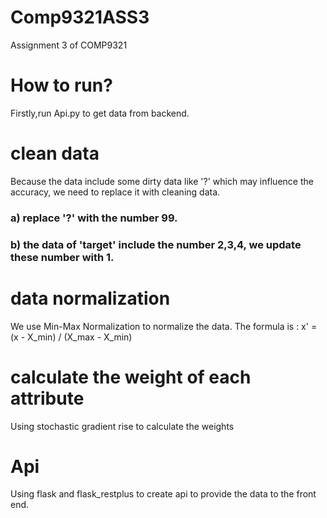 # Comp9321ASS3
Assignment 3 of COMP9321
# How to run?
Firstly,run Api.py to get data from backend.

# clean data
Because the data include some dirty data like '?' which may influence the accuracy, we need to replace it with cleaning data.
### a) replace '?' with the number 99.
### b) the data of 'target' include the number 2,3,4, we update these number with 1.

# data normalization
We use Min-Max Normalization to normalize the data.
The formula is : x' = (x - X_min) / (X_max - X_min)
# calculate the weight of each attribute
Using stochastic gradient rise to calculate the weights

# Api
Using flask and flask_restplus to create api to provide the data to the front end.




